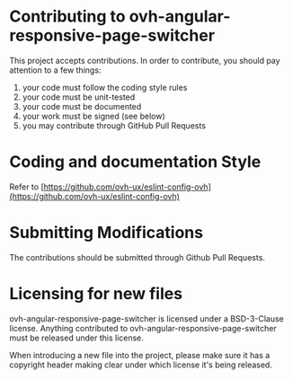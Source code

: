 # Contributing to ovh-angular-responsive-page-switcher
 
This project accepts contributions. In order to contribute, you should
pay attention to a few things:
 
1. your code must follow the coding style rules
2. your code must be unit-tested
3. your code must be documented
4. your work must be signed (see below)
5. you may contribute through GitHub Pull Requests
 
# Coding and documentation Style
 
Refer to [https://github.com/ovh-ux/eslint-config-ovh](https://github.com/ovh-ux/eslint-config-ovh)
 
# Submitting Modifications
 
The contributions should be submitted through Github Pull Requests.
 
# Licensing for new files
 
ovh-angular-responsive-page-switcher is licensed under a BSD-3-Clause license. Anything
contributed to ovh-angular-responsive-page-switcher must be released under this license.
 
When introducing a new file into the project, please make sure it has a
copyright header making clear under which license it's being released.
